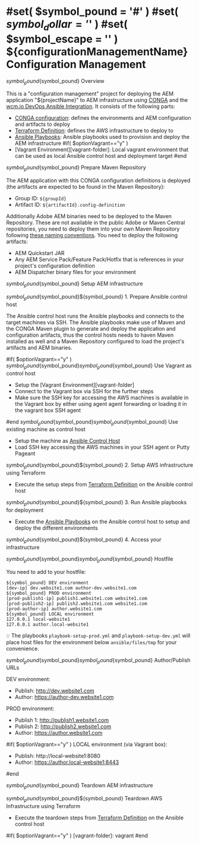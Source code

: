 #set( $symbol_pound = '#' )
#set( $symbol_dollar = '$' )
#set( $symbol_escape = '\' )
${configurationManagementName} Configuration Management
=======================================

${symbol_pound}${symbol_pound} Overview

This is a "configuration management" project for deploying the AEM application "${projectName}" to AEM infrastructure using [CONGA][conga] and the [wcm.io DevOps Ansible Integration][wcmio-devops-ansible]. It consists of the following parts:

* [CONGA configuration][configuration-folder]: defines the environments and AEM configuration and artifacts to deploy
* [Terraform Definition][terraform-folder]: defines the AWS infrastructure to deploy to
* [Ansible Playbooks][ansible-folder]: Ansible playbooks used to provision and deploy the AEM infrastructure
#if( $optionVagrant=="y" )
* [Vagrant Environment][vagrant-folder]: Local vagrant environment that can be used as local Ansible control host and deployment target
#end


${symbol_pound}${symbol_pound} Prepare Maven Repository

The AEM application with this CONGA configuration definitions is deployed (the artifacts are expected to be found in the Maven Repository):

* Group ID: `${groupId}`
* Artifact ID: `${artifactId}.config-definition`

Additionally Adobe AEM binaries need to be deployed to the Maven Repository. These are not available in the public Adobe or Maven Central repositories, you need to deploy them into your own Maven Repository following [these naming conventions][aem-binaries-conventions]. You need to deploy the following artifacts:

* AEM Quickstart JAR
* Any AEM Service Pack/Feature Pack/Hotfix that is references in your project's configuration definition
* AEM Dispatcher binary files for your environment


${symbol_pound}${symbol_pound} Setup AEM infrastructure

${symbol_pound}${symbol_pound}${symbol_pound} 1. Prepare Ansible control host

The Ansible control host runs the Ansible playbooks and connects to the target machines via SSH. The Ansible playbooks make use of Maven and the CONGA Maven plugin to generate and deploy the application and configuration artifacts, thus the control hosts needs to haven Maven installed as well and a Maven Repository configured to load the project's artifacts and AEM binaries.

#if( $optionVagrant=="y" )
${symbol_pound}${symbol_pound}${symbol_pound}${symbol_pound} Use Vagrant as control host

* Setup the [Vagrant Environment][vagrant-folder]
* Connect to the Vagrant box via SSH for the further steps
* Make sure the SSH key for accessing the AWS machines is available in the Vagrant box by either using agent agent forwarding or loading it in the vagrant box SSH agent

#end
${symbol_pound}${symbol_pound}${symbol_pound}${symbol_pound} Use existing machine as control host

* Setup the machine as [Ansible Control Host][ansible-folder-ansible-control-host]
* Load SSH key accessing the AWS machines in your SSH agent or Putty Pageant


${symbol_pound}${symbol_pound}${symbol_pound} 2. Setup AWS infrastructure using Terraform

* Execute the setup steps from [Terraform Definition][terraform-folder-setup] on the Ansible control host


${symbol_pound}${symbol_pound}${symbol_pound} 3. Run Ansible playbooks for deployment

* Execute the [Ansible Playbooks][ansible-folder-execute-playbooks] on the Ansible control host to setup and deploy the different environments


${symbol_pound}${symbol_pound}${symbol_pound} 4. Access your infrastructure

${symbol_pound}${symbol_pound}${symbol_pound}${symbol_pound} Hostfile

You need to add to your hostfile:

    ${symbol_pound} DEV environment
    [dev-ip] dev.website1.com author-dev.website1.com
    ${symbol_pound} PROD environment
    [prod-publish1-ip] publish1.website1.com website1.com
    [prod-publish2-ip] publish2.website1.com website1.com
    [prod-author-ip] author.website1.com    
    ${symbol_pound} LOCAL environment
    127.0.0.1 local-website1
    127.0.0.1 author.local-website1 

:bulb: The playbooks `playbook-setup-prod.yml` and
`playbook-setup-dev.yml` will place host files for the environment below
`ansible/files/tmp` for your convenience.


${symbol_pound}${symbol_pound}${symbol_pound}${symbol_pound} Author/Publish URLs

DEV environment:

* Publish: http://dev.website1.com
* Author: https://author-dev.website1.com

PROD environment:

* Publish 1: http://publish1.website1.com
* Publish 2: http://publish2.website1.com
* Author: https://author.website1.com

#if( $optionVagrant=="y" )
LOCAL environment (via Vagrant box):

* Publish: http://local-website1:8080
* Author: https://author.local-website1:8443

#end

${symbol_pound}${symbol_pound} Teardown AEM infrastructure

${symbol_pound}${symbol_pound}${symbol_pound} Teardown AWS Infrastructure using Terraform

* Execute the teardown steps from [Terraform Definition][terraform-folder-teardown] on the Ansible control host



[ansible-folder]: ansible
[ansible-folder-ansible-control-host]: ansible/ansible-control-host-README.md
[ansible-folder-execute-playbooks]: ansible${symbol_pound}execute-playbooks
[configuration-folder]: configuration
[terraform-folder]: terraform
[terraform-folder-setup]: terraform${symbol_pound}setup
[terraform-folder-teardown]: terraform${symbol_pound}teardown
#if( $optionVagrant=="y" )
[vagrant-folder]: vagrant
#end

[conga]: http://devops.wcm.io/conga/
[wcmio-devops-ansible]: http://devops.wcm.io/ansible.html
[aem-binaries-conventions]: https://wcm-io.atlassian.net/wiki/x/AYC9Aw
